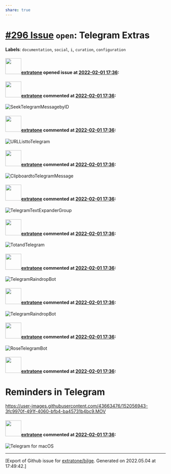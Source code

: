 ```yaml
---
share: true
---
```

# [\#296 Issue](https://github.com/extratone/bilge/issues/296) `open`: Telegram Extras
**Labels**: `documentation`, `social`, `i`, `curation`, `configuration`


#### <img src="https://avatars.githubusercontent.com/u/43663476?u=5047287ff0b8c3ce7f7e5858d204c9b3e57d8e44&v=4" width="50">[extratone](https://github.com/extratone) opened issue at [2022-02-01 17:36](https://github.com/extratone/bilge/issues/296):



#### <img src="https://avatars.githubusercontent.com/u/43663476?u=5047287ff0b8c3ce7f7e5858d204c9b3e57d8e44&v=4" width="50">[extratone](https://github.com/extratone) commented at [2022-02-01 17:36](https://github.com/extratone/bilge/issues/296#issuecomment-1027172244):

![SeekTelegramMessagebyID](https://user-images.githubusercontent.com/43663476/152031447-334443d7-f038-4518-b65c-2e3305597bdd.png)

#### <img src="https://avatars.githubusercontent.com/u/43663476?u=5047287ff0b8c3ce7f7e5858d204c9b3e57d8e44&v=4" width="50">[extratone](https://github.com/extratone) commented at [2022-02-01 17:36](https://github.com/extratone/bilge/issues/296#issuecomment-1027204889):

![URLListtoTelegram](https://user-images.githubusercontent.com/43663476/152036933-ec106c9c-474d-4c5a-ab0e-ad7da6a97f7a.png)

#### <img src="https://avatars.githubusercontent.com/u/43663476?u=5047287ff0b8c3ce7f7e5858d204c9b3e57d8e44&v=4" width="50">[extratone](https://github.com/extratone) commented at [2022-02-01 17:36](https://github.com/extratone/bilge/issues/296#issuecomment-1027219671):

![ClipboardtoTelegramMessage](https://user-images.githubusercontent.com/43663476/152039638-f5e6e817-3b36-4cc2-bf74-184ad6dde9c4.png)

#### <img src="https://avatars.githubusercontent.com/u/43663476?u=5047287ff0b8c3ce7f7e5858d204c9b3e57d8e44&v=4" width="50">[extratone](https://github.com/extratone) commented at [2022-02-01 17:36](https://github.com/extratone/bilge/issues/296#issuecomment-1027247577):

![TelegramTextExpanderGroup](https://user-images.githubusercontent.com/43663476/152044387-3302150d-a9b1-44a4-a2fa-a48d35d29faa.png)

#### <img src="https://avatars.githubusercontent.com/u/43663476?u=5047287ff0b8c3ce7f7e5858d204c9b3e57d8e44&v=4" width="50">[extratone](https://github.com/extratone) commented at [2022-02-01 17:36](https://github.com/extratone/bilge/issues/296#issuecomment-1027257830):

![TotandTelegram](https://user-images.githubusercontent.com/43663476/152045888-b10c1a1a-d924-479d-8f04-24d4efa688a1.png)

#### <img src="https://avatars.githubusercontent.com/u/43663476?u=5047287ff0b8c3ce7f7e5858d204c9b3e57d8e44&v=4" width="50">[extratone](https://github.com/extratone) commented at [2022-02-01 17:36](https://github.com/extratone/bilge/issues/296#issuecomment-1027266711):

![TelegramRaindropBot](https://user-images.githubusercontent.com/43663476/152047636-d99002dd-c60b-4338-bdc9-ddbd4d97861a.png)

#### <img src="https://avatars.githubusercontent.com/u/43663476?u=5047287ff0b8c3ce7f7e5858d204c9b3e57d8e44&v=4" width="50">[extratone](https://github.com/extratone) commented at [2022-02-01 17:36](https://github.com/extratone/bilge/issues/296#issuecomment-1027270395):

![TelegramRaindropBot](https://user-images.githubusercontent.com/43663476/152048357-bba6ddb6-eb0d-4139-ba6e-79b69ef9651a.png)

#### <img src="https://avatars.githubusercontent.com/u/43663476?u=5047287ff0b8c3ce7f7e5858d204c9b3e57d8e44&v=4" width="50">[extratone](https://github.com/extratone) commented at [2022-02-01 17:36](https://github.com/extratone/bilge/issues/296#issuecomment-1027285232):

![RoseTelegramBot](https://user-images.githubusercontent.com/43663476/152051128-e6a3d557-e2d5-4c84-b881-a35825b73375.png)

#### <img src="https://avatars.githubusercontent.com/u/43663476?u=5047287ff0b8c3ce7f7e5858d204c9b3e57d8e44&v=4" width="50">[extratone](https://github.com/extratone) commented at [2022-02-01 17:36](https://github.com/extratone/bilge/issues/296#issuecomment-1027318983):

# Reminders in Telegram

https://user-images.githubusercontent.com/43663476/152056943-3fc9970f-491f-4060-bfb4-ba45731b4bc9.MOV

#### <img src="https://avatars.githubusercontent.com/u/43663476?u=5047287ff0b8c3ce7f7e5858d204c9b3e57d8e44&v=4" width="50">[extratone](https://github.com/extratone) commented at [2022-02-01 17:36](https://github.com/extratone/bilge/issues/296#issuecomment-1027533564):

![Telegram for macOS](https://user-images.githubusercontent.com/43663476/152087363-ab3fb744-d905-4128-ad9b-80a5a2e9530c.png)


-------------------------------------------------------------------------------



[Export of Github issue for [extratone/bilge](https://github.com/extratone/bilge). Generated on 2022.05.04 at 17:49:42.]

